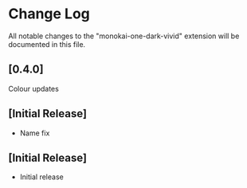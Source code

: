 # Change Log
All notable changes to the "monokai-one-dark-vivid" extension will be documented in this file.

## [0.4.0]
Colour updates

## [Initial Release]
- Name fix

## [Initial Release]
- Initial release
